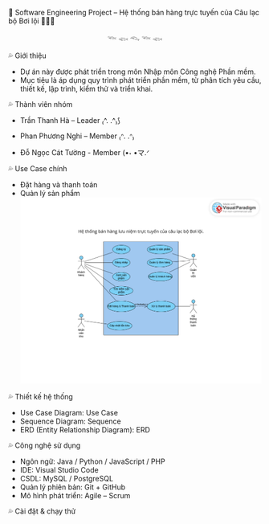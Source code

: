 🌊 Software Engineering Project – Hệ thống bán hàng trực tuyến của Câu lạc bộ Bơi lội 🏊🏻‍♂️
<p align="center">
  𓆝 𓆟 𓆞 𓆝 𓆟
</p>
💦 Giới thiệu

- Dự án này được phát triển trong môn Nhập môn Công nghệ Phần mềm.
- Mục tiêu là áp dụng quy trình phát triển phần mềm, từ phân tích yêu cầu, thiết kế, lập trình, kiểm thử và triển khai.

💦 Thành viên nhóm

- Trần Thanh Hà – Leader ₍^. .^₎⟆

- Phan Phương Nghi – Member ₍ᐢ. .ᐢ₎

- Đỗ Ngọc Cát Tường - Member (•˕ •マ.ᐟ

💦 Use Case chính
- Đặt hàng và thanh toán
- Quản lý sản phẩm
![Use Case Diagram](https://github.com/miao0w025/BT-LAB/blob/main/L1.DIAGRAM.png?raw=true)

💦 Thiết kế hệ thống
- Use Case Diagram: Use Case
- Sequence Diagram: Sequence
- ERD (Entity Relationship Diagram): ERD

💦 Công nghệ sử dụng
- Ngôn ngữ: Java / Python / JavaScript / PHP
- IDE: Visual Studio Code
- CSDL: MySQL / PostgreSQL
- Quản lý phiên bản: Git + GitHub
- Mô hình phát triển: Agile – Scrum

💦 Cài đặt & chạy thử
